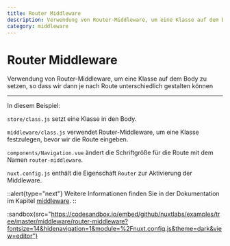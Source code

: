 ```yaml
---
title: Router Middleware
description: Verwendung von Router-Middleware, um eine Klasse auf dem Body zu setzen, so dass wir dann je nach Route unterschiedlich gestalten können
category: middleware
---
```


# Router Middleware

Verwendung von Router-Middleware, um eine Klasse auf dem Body zu setzen, so dass wir dann je nach Route unterschiedlich gestalten können

---

In diesem Beispiel:

`store/class.js` setzt eine Klasse in den Body.

`middleware/class.js` verwendet Router-Middleware, um eine Klasse festzulegen, bevor wir die Route eingeben.

`components/Navigation.vue` ändert die Schriftgröße für die Route mit dem Namen `router-middleware`.

`nuxt.config.js` enthält die Eigenschaft `Router` zur Aktivierung der Middleware.

::alert{type="next"}
Weitere Informationen finden Sie in der Dokumentation im Kapitel [middleware](/docs/directory-structure/middleware#router-middleware).
::

:sandbox{src="https://codesandbox.io/embed/github/nuxtlabs/examples/tree/master/middleware/router-middleware?fontsize=14&hidenavigation=1&module=%2Fnuxt.config.js&theme=dark&view=editor"}
